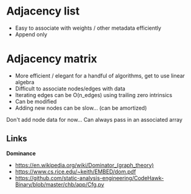 
# Adjacency list

- Easy to associate with weights / other metadata efficiently
- Append only


# Adjacency matrix


- More efficient / elegant for a handful of algorithms, get to use linear algebra
- Difficult to associate nodes/edges with data
- Iterating edges can be O(n_edges) using trailing zero intrinsics
- Can be modified
- Adding new nodes can be slow... (can be amortized)


Don't add node data for now...
Can always pass in an associated array



## Links

**Dominance**
- https://en.wikipedia.org/wiki/Dominator_(graph_theory)
- https://www.cs.rice.edu/~keith/EMBED/dom.pdf
- https://github.com/static-analysis-engineering/CodeHawk-Binary/blob/master/chb/app/Cfg.py

